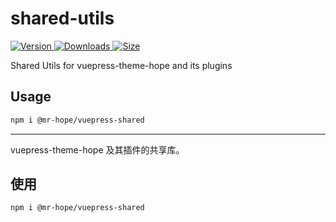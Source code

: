 # shared-utils

[![Version](https://img.shields.io/npm/v/@mr-hope/vuepress-shared.svg?style=flat-square&logo=npm) ![Downloads](https://img.shields.io/npm/dm/@mr-hope/vuepress-shared.svg?style=flat-square&logo=npm) ![Size](https://img.shields.io/bundlephobia/min/@mr-hope/vuepress-shared?style=flat-square&logo=npm)](https://www.npmjs.com/package/@mr-hope/vuepress-shared)

Shared Utils for vuepress-theme-hope and its plugins

## Usage

```bash
npm i @mr-hope/vuepress-shared
```

---

vuepress-theme-hope 及其插件的共享库。

## 使用

```bash
npm i @mr-hope/vuepress-shared
```
